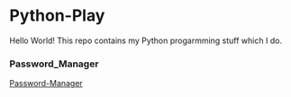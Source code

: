 # Python-Play
Hello World! 
This repo contains my Python progarmming stuff which I do.

### Password_Manager
[Password-Manager](https://github.com/siAyush/Python-Play/tree/master/Password-manger)

